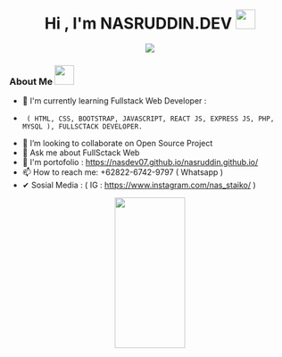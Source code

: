 
<h1 align="center">Hi , I'm NASRUDDIN.DEV <img src="https://media.giphy.com/media/hvRJCLFzcasrR4ia7z/giphy.gif" width="35"></h1>
<p align="center">
 <a href="https://github.com/DenverCoder1/readme-typing-svg"><img src="https://readme-typing-svg.herokuapp.com?color=F7EE2C&center=true&vCenter=true&height=60&lines=FullSctack+Web+Developer;N%20A%20S.D%20E%20V&center=true&width=500&height=50"></a>
</p>

### About Me <img src="https://media.giphy.com/media/hvRJCLFzcasrR4ia7z/giphy.gif" width="35">


- 🌱 I'm currently learning Fullstack Web Developer : 
-      ( HTML, CSS, BOOTSTRAP, JAVASCRIPT, REACT JS, EXPRESS JS, PHP, MYSQL ), FULLSCTACK DEVELOPER.
- 👯 I’m looking to collaborate on Open Source Project
- 💬 Ask me about FullSctack Web
- 🚀 I'm portofolio : https://nasdev07.github.io/nasruddin.github.io/
- 📫 How to reach me: +62822-6742-9797 ( Whatsapp )
- ✔ Sosial Media : ( IG : https://www.instagram.com/nas_staiko/ ) 
 

<p align="center">
<img src="https://media2.giphy.com/media/RbDKaczqWovIugyJmW/giphy.gif?cid=790b761107d5027633f745c53cebf3eb4b3fe4c6ec6901e1&rid=giphy.gif&ct=g" width="50%" height="270"  frameBorder="0" class="giphy-embed" allowFullScreen></img>
 </p>


